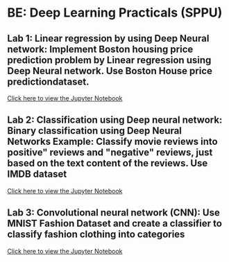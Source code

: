 # BE: Deep Learning Practicals (SPPU)

## Lab 1: Linear regression by using Deep Neural network: Implement Boston housing price prediction problem by Linear regression using Deep Neural network. Use Boston House price predictiondataset.
[Click here to view the Jupyter Notebook](https://github.com/richardwarepam16/BE_DL_Practicals/blob/master/lab1.ipynb)

## Lab 2: Classification using Deep neural network: Binary classification using Deep Neural Networks Example: Classify movie reviews into positive" reviews and "negative" reviews, just based on the text content of the reviews. Use IMDB dataset
[Click here to view the Jupyter Notebook](https://github.com/richardwarepam16/BE_DL_Practicals/blob/master/lab2.ipynb)

## Lab 3: Convolutional neural network (CNN): Use MNIST Fashion Dataset and create a classifier to classify fashion clothing into categories
[Click here to view the Jupyter Notebook](https://github.com/richardwarepam16/BE_DL_Practicals/blob/master/lab3.ipynb)
